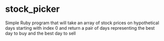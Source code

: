 # stock_picker
Simple Ruby program that will take an array of stock prices on hypothetical days starting with index 0 and return a pair of days representing the best day to buy and the best day to sell
